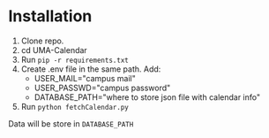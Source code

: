 # Installation
1. Clone repo.
2. cd UMA-Calendar
3. Run `pip -r requirements.txt`
4. Create .env file in the same path.
  Add:
    - USER_MAIL="campus mail"
    - USER_PASSWD="campus password"
    - DATABASE_PATH="where to store json file with calendar info"
5. Run `python fetchCalendar.py`

Data will be store in `DATABASE_PATH`
